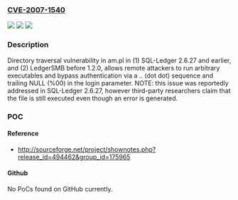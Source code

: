 ### [CVE-2007-1540](https://cve.mitre.org/cgi-bin/cvename.cgi?name=CVE-2007-1540)
![](https://img.shields.io/static/v1?label=Product&message=n%2Fa&color=blue)
![](https://img.shields.io/static/v1?label=Version&message=n%2Fa&color=blue)
![](https://img.shields.io/static/v1?label=Vulnerability&message=n%2Fa&color=brighgreen)

### Description

Directory traversal vulnerability in am.pl in (1) SQL-Ledger 2.6.27 and earlier, and (2) LedgerSMB before 1.2.0, allows remote attackers to run arbitrary executables and bypass authentication via a .. (dot dot) sequence and trailing NULL (%00) in the login parameter.  NOTE: this issue was reportedly addressed in SQL-Ledger 2.6.27, however third-party researchers claim that the file is still executed even though an error is generated.

### POC

#### Reference
- http://sourceforge.net/project/shownotes.php?release_id=494462&group_id=175965

#### Github
No PoCs found on GitHub currently.

